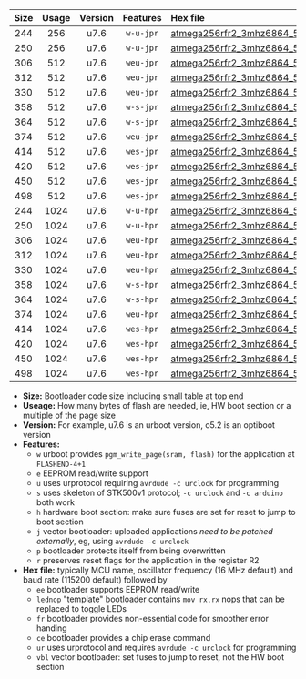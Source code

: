 |Size|Usage|Version|Features|Hex file|
|:-:|:-:|:-:|:-:|:--|
|244|256|u7.6|`w-u-jpr`|[atmega256rfr2_3mhz6864_57600bps_ur_vbl.hex](https://raw.githubusercontent.com/stefanrueger/urboot/main/atmega256rfr2_3mhz6864_57600bps_ur_vbl.hex)|
|250|256|u7.6|`w-u-jpr`|[atmega256rfr2_3mhz6864_57600bps_lednop_ur_vbl.hex](https://raw.githubusercontent.com/stefanrueger/urboot/main/atmega256rfr2_3mhz6864_57600bps_lednop_ur_vbl.hex)|
|306|512|u7.6|`weu-jpr`|[atmega256rfr2_3mhz6864_57600bps_ee_ur_vbl.hex](https://raw.githubusercontent.com/stefanrueger/urboot/main/atmega256rfr2_3mhz6864_57600bps_ee_ur_vbl.hex)|
|312|512|u7.6|`weu-jpr`|[atmega256rfr2_3mhz6864_57600bps_ee_lednop_ur_vbl.hex](https://raw.githubusercontent.com/stefanrueger/urboot/main/atmega256rfr2_3mhz6864_57600bps_ee_lednop_ur_vbl.hex)|
|330|512|u7.6|`weu-jpr`|[atmega256rfr2_3mhz6864_57600bps_ee_lednop_fr_ur_vbl.hex](https://raw.githubusercontent.com/stefanrueger/urboot/main/atmega256rfr2_3mhz6864_57600bps_ee_lednop_fr_ur_vbl.hex)|
|358|512|u7.6|`w-s-jpr`|[atmega256rfr2_3mhz6864_57600bps_vbl.hex](https://raw.githubusercontent.com/stefanrueger/urboot/main/atmega256rfr2_3mhz6864_57600bps_vbl.hex)|
|364|512|u7.6|`w-s-jpr`|[atmega256rfr2_3mhz6864_57600bps_lednop_vbl.hex](https://raw.githubusercontent.com/stefanrueger/urboot/main/atmega256rfr2_3mhz6864_57600bps_lednop_vbl.hex)|
|374|512|u7.6|`weu-jpr`|[atmega256rfr2_3mhz6864_57600bps_ee_lednop_fr_ce_ur_vbl.hex](https://raw.githubusercontent.com/stefanrueger/urboot/main/atmega256rfr2_3mhz6864_57600bps_ee_lednop_fr_ce_ur_vbl.hex)|
|414|512|u7.6|`wes-jpr`|[atmega256rfr2_3mhz6864_57600bps_ee_vbl.hex](https://raw.githubusercontent.com/stefanrueger/urboot/main/atmega256rfr2_3mhz6864_57600bps_ee_vbl.hex)|
|420|512|u7.6|`wes-jpr`|[atmega256rfr2_3mhz6864_57600bps_ee_lednop_vbl.hex](https://raw.githubusercontent.com/stefanrueger/urboot/main/atmega256rfr2_3mhz6864_57600bps_ee_lednop_vbl.hex)|
|450|512|u7.6|`wes-jpr`|[atmega256rfr2_3mhz6864_57600bps_ee_lednop_fr_vbl.hex](https://raw.githubusercontent.com/stefanrueger/urboot/main/atmega256rfr2_3mhz6864_57600bps_ee_lednop_fr_vbl.hex)|
|498|512|u7.6|`wes-jpr`|[atmega256rfr2_3mhz6864_57600bps_ee_lednop_fr_ce_vbl.hex](https://raw.githubusercontent.com/stefanrueger/urboot/main/atmega256rfr2_3mhz6864_57600bps_ee_lednop_fr_ce_vbl.hex)|
|244|1024|u7.6|`w-u-hpr`|[atmega256rfr2_3mhz6864_57600bps_ur.hex](https://raw.githubusercontent.com/stefanrueger/urboot/main/atmega256rfr2_3mhz6864_57600bps_ur.hex)|
|250|1024|u7.6|`w-u-hpr`|[atmega256rfr2_3mhz6864_57600bps_lednop_ur.hex](https://raw.githubusercontent.com/stefanrueger/urboot/main/atmega256rfr2_3mhz6864_57600bps_lednop_ur.hex)|
|306|1024|u7.6|`weu-hpr`|[atmega256rfr2_3mhz6864_57600bps_ee_ur.hex](https://raw.githubusercontent.com/stefanrueger/urboot/main/atmega256rfr2_3mhz6864_57600bps_ee_ur.hex)|
|312|1024|u7.6|`weu-hpr`|[atmega256rfr2_3mhz6864_57600bps_ee_lednop_ur.hex](https://raw.githubusercontent.com/stefanrueger/urboot/main/atmega256rfr2_3mhz6864_57600bps_ee_lednop_ur.hex)|
|330|1024|u7.6|`weu-hpr`|[atmega256rfr2_3mhz6864_57600bps_ee_lednop_fr_ur.hex](https://raw.githubusercontent.com/stefanrueger/urboot/main/atmega256rfr2_3mhz6864_57600bps_ee_lednop_fr_ur.hex)|
|358|1024|u7.6|`w-s-hpr`|[atmega256rfr2_3mhz6864_57600bps.hex](https://raw.githubusercontent.com/stefanrueger/urboot/main/atmega256rfr2_3mhz6864_57600bps.hex)|
|364|1024|u7.6|`w-s-hpr`|[atmega256rfr2_3mhz6864_57600bps_lednop.hex](https://raw.githubusercontent.com/stefanrueger/urboot/main/atmega256rfr2_3mhz6864_57600bps_lednop.hex)|
|374|1024|u7.6|`weu-hpr`|[atmega256rfr2_3mhz6864_57600bps_ee_lednop_fr_ce_ur.hex](https://raw.githubusercontent.com/stefanrueger/urboot/main/atmega256rfr2_3mhz6864_57600bps_ee_lednop_fr_ce_ur.hex)|
|414|1024|u7.6|`wes-hpr`|[atmega256rfr2_3mhz6864_57600bps_ee.hex](https://raw.githubusercontent.com/stefanrueger/urboot/main/atmega256rfr2_3mhz6864_57600bps_ee.hex)|
|420|1024|u7.6|`wes-hpr`|[atmega256rfr2_3mhz6864_57600bps_ee_lednop.hex](https://raw.githubusercontent.com/stefanrueger/urboot/main/atmega256rfr2_3mhz6864_57600bps_ee_lednop.hex)|
|450|1024|u7.6|`wes-hpr`|[atmega256rfr2_3mhz6864_57600bps_ee_lednop_fr.hex](https://raw.githubusercontent.com/stefanrueger/urboot/main/atmega256rfr2_3mhz6864_57600bps_ee_lednop_fr.hex)|
|498|1024|u7.6|`wes-hpr`|[atmega256rfr2_3mhz6864_57600bps_ee_lednop_fr_ce.hex](https://raw.githubusercontent.com/stefanrueger/urboot/main/atmega256rfr2_3mhz6864_57600bps_ee_lednop_fr_ce.hex)|

- **Size:** Bootloader code size including small table at top end
- **Useage:** How many bytes of flash are needed, ie, HW boot section or a multiple of the page size
- **Version:** For example, u7.6 is an urboot version, o5.2 is an optiboot version
- **Features:**
  + `w` urboot provides `pgm_write_page(sram, flash)` for the application at `FLASHEND-4+1`
  + `e` EEPROM read/write support
  + `u` uses urprotocol requiring `avrdude -c urclock` for programming
  + `s` uses skeleton of STK500v1 protocol; `-c urclock` and `-c arduino` both work
  + `h` hardware boot section: make sure fuses are set for reset to jump to boot section
  + `j` vector bootloader: uploaded applications *need to be patched externally*, eg, using `avrdude -c urclock`
  + `p` bootloader protects itself from being overwritten
  + `r` preserves reset flags for the application in the register R2
- **Hex file:** typically MCU name, oscillator frequency (16 MHz default) and baud rate (115200 default) followed by
  + `ee` bootloader supports EEPROM read/write
  + `lednop` "template" bootloader contains `mov rx,rx` nops that can be replaced to toggle LEDs
  + `fr` bootloader provides non-essential code for smoother error handing
  + `ce` bootloader provides a chip erase command
  + `ur` uses urprotocol and requires `avrdude -c urclock` for programming
  + `vbl` vector bootloader: set fuses to jump to reset, not the HW boot section
